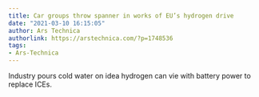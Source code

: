 ```yaml
---
title: Car groups throw spanner in works of EU’s hydrogen drive
date: "2021-03-10 16:15:05"
author: Ars Technica
authorlink: https://arstechnica.com/?p=1748536
tags:
- Ars-Technica
---
```

Industry pours cold water on idea hydrogen can vie with battery power to replace ICEs.